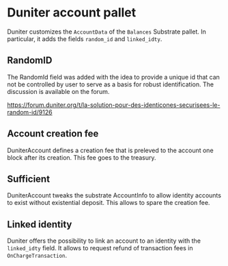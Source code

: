 # Duniter account pallet

Duniter customizes the `AccountData` of the `Balances` Substrate pallet. In particular, it adds the fields `random_id` and `linked_idty`. 

## RandomID

The RandomId field was added with the idea to provide a unique id that can not be controlled by user to serve as a basis for robust identification. The discussion is available on the forum.

https://forum.duniter.org/t/la-solution-pour-des-identicones-securisees-le-random-id/9126

## Account creation fee

DuniterAccount defines a creation fee that is preleved to the account one block after its creation. This fee goes to the treasury.

## Sufficient 

DuniterAccount tweaks the substrate AccountInfo to allow identity accounts to exist without existential deposit. This allows to spare the creation fee.

## Linked identity

Duniter offers the possibility to link an account to an identity with the `linked_idty` field. It allows to request refund of transaction fees in `OnChargeTransaction`.